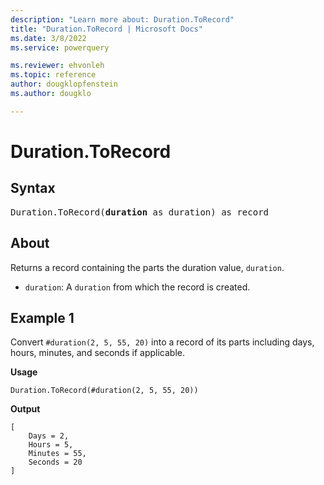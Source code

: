 ```yaml
---
description: "Learn more about: Duration.ToRecord"
title: "Duration.ToRecord | Microsoft Docs"
ms.date: 3/8/2022
ms.service: powerquery

ms.reviewer: ehvonleh
ms.topic: reference
author: dougklopfenstein
ms.author: dougklo

---
```

# Duration.ToRecord

## Syntax

<pre>
Duration.ToRecord(<b>duration</b> as duration) as record
</pre>
  
## About

Returns a record containing the parts the duration value, `duration`.

* `duration`: A `duration` from which the record is created.

## Example 1

Convert `#duration(2, 5, 55, 20)` into a record of its parts including days, hours, minutes, and seconds if applicable.

**Usage**

```powerquery-m
Duration.ToRecord(#duration(2, 5, 55, 20))
```

**Output**

```powerquery-m
[
    Days = 2,
    Hours = 5,
    Minutes = 55,
    Seconds = 20
]
```
